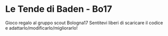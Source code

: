 # Le Tende di Baden - Bo17
Gioco regalo al gruppo scout Bologna17
Sentitevi liberi di scaricare il codice e adattarlo/modificarlo/migliorarlo!
